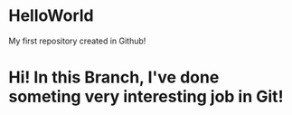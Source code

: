 # HelloWorld
My first repository created in Github!
# Hi! In this Branch, I've done someting very interesting job in Git!
